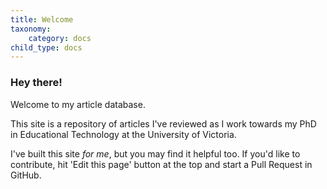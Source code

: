 ```yaml
---
title: Welcome
taxonomy:
    category: docs
child_type: docs
---
```


### Hey there!

Welcome to my article database.

This site is a repository of articles I've reviewed as I work towards my PhD in Educational Technology at the University of Victoria.

I've built this site *for me*, but you may find it helpful too. If you'd like to contribute, hit 'Edit this page' button at the top and start a Pull Request in GitHub.
